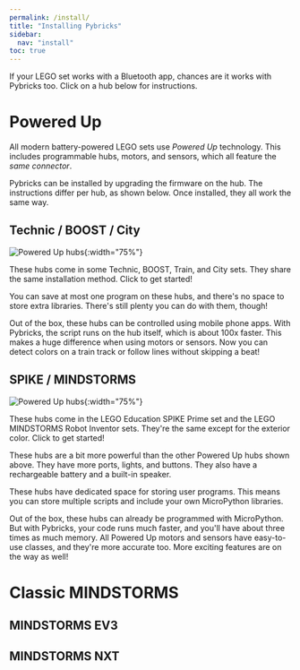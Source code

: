 ```yaml
---
permalink: /install/
title: "Installing Pybricks"
sidebar:
  nav: "install"
toc: true
---
```


If your LEGO set works with a Bluetooth app, chances are it works
with Pybricks too. Click on a hub below for instructions.

# Powered Up

All modern battery-powered LEGO sets use *Powered Up* technology. This includes
programmable hubs, motors, and sensors, which all feature the *same connector*.

Pybricks can be installed by upgrading the firmware on the hub. The
instructions differ per hub, as shown below. Once installed, they all work
the same way.

## Technic / BOOST / City

![Powered Up hubs](https://docs.pybricks.com/en/latest/_images/powereduphubs.png){:width="75%"}

These hubs come in some Technic, BOOST, Train, and City sets. They share the
same installation method. Click to get started!

You can save at most one program on these hubs, and there's no space to store
extra libraries. There's still plenty you can do with them, though!

Out of the box, these hubs can be controlled using mobile phone apps. With
Pybricks, the script runs on the hub itself, which is about 100x faster. This
makes a huge difference when using motors or sensors. Now you can detect colors
on a train track or follow lines without skipping a beat!

## SPIKE / MINDSTORMS

![Powered Up hubs](https://docs.pybricks.com/en/latest/_images/primeinventorhub1.png){:width="75%"}

These hubs come in the LEGO Education SPIKE Prime set and the LEGO MINDSTORMS
Robot Inventor sets. They're the same except for the exterior color.
Click to get started!

These hubs are a bit more powerful than the other Powered Up hubs shown above.
They have more
ports, lights, and buttons. They also have a rechargeable battery and a
built-in speaker.

These hubs have dedicated space for storing user programs. This means you can
store multiple scripts and include your own MicroPython libraries.

Out of the box, these hubs can already be programmed with MicroPython. But with
Pybricks, your code runs much faster, and you'll have about three times as much
memory. All Powered Up motors and sensors have easy-to-use classes, and they're
more accurate too. More exciting features are on the way as well!

# Classic MINDSTORMS

## MINDSTORMS EV3

## MINDSTORMS NXT

